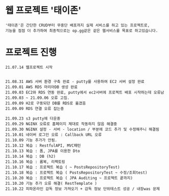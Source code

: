 # 웹 프로젝트 '태이존'
    '태이존'은 간단한 CRUD부터 무중단 배포까지 실제 서비스를 하고 있는 프로젝트로,
    기능을 점점 더 추가하여 최종적으로는 op.gg같은 같은 웹서비스를 목표로 하고있습니다.
      
# 프로젝트 진행

    21.07.14 웹프로젝트 시작
    
    
    21.08.31 AWS 서버 환경 구축 완료 - putty를 사용하여 EC2 서버 설정 완료
    21.09.01 AWS RDS 마리아DB 생성 완료
    21.09.03 EC2와 RDS 연동 완료, putty에서 ec2서버에 프로젝트 배포 시작하는데 오류남
    21.09.03 ~ 21.09.06 오류 고침.
    21.09.09 H2로 구동되던 DB를 RDS로 옮겼음
    21.09.09 RDS 연결 오류 잡는중
    
    21.09.23 s3 putty에 다운중
    21.09.29 NGINX 오류로 홈페이지 제대로 작동하지 않음 해결중
    21.09.30 NGINX 설정 - 서버 - location / 부분에 코드 추가 및 수정해주니 해결됨
    21.10.01 네이버 로그인 오류 : Callback URL 오류
    21.10.09 기능 추가가 안됨.
    21.10.12 복습 : RestfulAPI, MVC패턴
    21.10.13 복습 : 폼, JPA를 이용한 Dto
    21.10.14 복습 : DB (h2)
    21.10.16 복습 : 롬복, 리팩토링
    21.10.17 복습 : 프로젝트 복습 ( ~ PostsRepositoryTest)
    21.10.18 복습 : 프로젝트 복습 ( PostsRepositoryTest ~ 수정/조회test)
    21.10.20 복습 : 프로젝트 복습 ( JPA Auditing ~ 프로젝트 끝까지)
    21.10.20 기능 추가 오류 해결( RestTemplate )
    21.10.22 피파온라인 감독 정보 가져오기 + 감독 정보 단위테스트 성공 / 내장was 문제
    